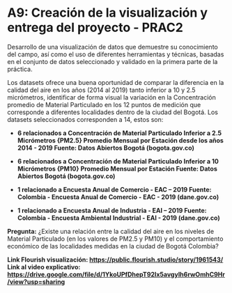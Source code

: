 # A9: Creación de la visualización y entrega del proyecto - PRAC2

Desarrollo de una visualización de datos que demuestre su conocimiento del campo, así como el uso de diferentes herramientas y técnicas, basadas en el conjunto de datos seleccionado y validado en la primera parte de la práctica.

Los datasets ofrece una buena oportunidad de comparar la diferencia en la calidad del aire en los años (2014 al 2019) tanto inferior a 10 y 2.5 micrómetros, identificar de forma visual la variación en la Concentración promedio de Material Particulado en los 12 puntos de medición que corresponde a diferentes localidades dentro de la ciudad del Bogotá. Los datasets seleccionados corresponden a 14, estos son:

- **6 relacionados a Concentración de Material Particulado Inferior a 2.5 Micrómetros {PM2.5} Promedio Mensual por Estación desde los años 2014 - 2019 Fuente: Datos Abiertos
Bogotá (bogota.gov.co)**

- **6 relacionados a Concentración de Material Particulado Inferior a 10 Micrómetros {PM10} Promedio Mensual por Estación Fuente: Datos Abiertos Bogotá (bogota.gov.co)**

- **1 relacionado a Encuesta Anual de Comercio - EAC – 2019 Fuente: Colombia - Encuesta Anual de Comercio - EAC - 2019 (dane.gov.co)**

- **1 relacionado a Encuesta Anual de Industria - EAI – 2019 Fuente: Colombia - Encuesta Ambiental Industrial - EAI - 2019 (dane.gov.co)**

**Pregunta:** ¿Existe una relación entre la calidad del aire en los niveles de Material Particulado (en los valores de PM2.5 y PM10) y el comportamiento económico de las
localidades medidas en la ciudad de Bogotá Colombia? 

**Link Flourish visualización: https://public.flourish.studio/story/1961543/**
**Link al video explicativo: https://drive.google.com/file/d/1YkoUPfDhepT92Ix5avgyIh6rwOmhC9Hr/view?usp=sharing**
